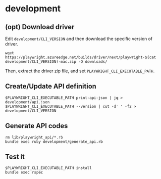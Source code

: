 # development

## (opt) Download driver

Edit `development/CLI_VERSION` and then download the specific version of driver.

```
wget https://playwright.azureedge.net/builds/driver/next/playwright-$(cat development/CLI_VERSION)-mac.zip -O downloads/
```

Then, extract the driver zip file, and set `PLAYWRIGHT_CLI_EXECUTABLE_PATH`.


## Create/Update API definition

```
$PLAYWRIGHT_CLI_EXECUTABLE_PATH print-api-json | jq > development/api.json
$PLAYWRIGHT_CLI_EXECUTABLE_PATH --version | cut -d' ' -f2 > development/CLI_VERSION
```

## Generate API codes

```
rm lib/playwright_api/*.rb
bundle exec ruby development/generate_api.rb
```

## Test it

```
$PLAYWRIGHT_CLI_EXECUTABLE_PATH install
bundle exec rspec
```
